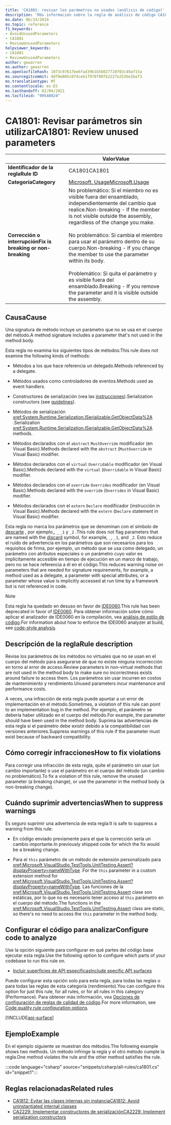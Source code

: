 ```yaml
---
title: 'CA1801: revisar los parámetros no usados (análisis de código)'
description: 'Más información sobre la regla de análisis de código CA1801: revisar parámetros no usados'
ms.date: 06/24/2019
ms.topic: reference
f1_keywords:
- AvoidUnusedParameters
- CA1801
- ReviewUnusedParameters
helpviewer_keywords:
- CA1801
- ReviewUnusedParameters
author: gewarren
ms.author: gewarren
ms.openlocfilehash: 1073c97617be6fad39b1b56027728f03c49af15a
ms.sourcegitcommit: 4df8e005c074ceb1f978f007b222fe253be2baf3
ms.translationtype: MT
ms.contentlocale: es-ES
ms.lasthandoff: 02/04/2021
ms.locfileid: "99548024"
---
```

# <a name="ca1801-review-unused-parameters"></a><span data-ttu-id="334ce-103">CA1801: Revisar parámetros sin utilizar</span><span class="sxs-lookup"><span data-stu-id="334ce-103">CA1801: Review unused parameters</span></span>

| | <span data-ttu-id="334ce-104">Valor</span><span class="sxs-lookup"><span data-stu-id="334ce-104">Value</span></span> |
|-|-|
| <span data-ttu-id="334ce-105">**Identificador de la regla**</span><span class="sxs-lookup"><span data-stu-id="334ce-105">**Rule ID**</span></span> |<span data-ttu-id="334ce-106">CA1801</span><span class="sxs-lookup"><span data-stu-id="334ce-106">CA1801</span></span>|
| <span data-ttu-id="334ce-107">**Categoría**</span><span class="sxs-lookup"><span data-stu-id="334ce-107">**Category**</span></span> |[<span data-ttu-id="334ce-108">Microsoft. Usage</span><span class="sxs-lookup"><span data-stu-id="334ce-108">Microsoft.Usage</span></span>](usage-warnings.md)|
| <span data-ttu-id="334ce-109">**Corrección o interrupción**</span><span class="sxs-lookup"><span data-stu-id="334ce-109">**Fix is breaking or non-breaking**</span></span> |<span data-ttu-id="334ce-110">No problemático: Si el miembro no es visible fuera del ensamblado, independientemente del cambio que realice.</span><span class="sxs-lookup"><span data-stu-id="334ce-110">Non-breaking - If the member is not visible outside the assembly, regardless of the change you make.</span></span><br/><br/><span data-ttu-id="334ce-111">No problemático: Si cambia el miembro para usar el parámetro dentro de su cuerpo.</span><span class="sxs-lookup"><span data-stu-id="334ce-111">Non-breaking - If you change the member to use the parameter within its body.</span></span><br/><br/><span data-ttu-id="334ce-112">Problemático: Si quita el parámetro y es visible fuera del ensamblado.</span><span class="sxs-lookup"><span data-stu-id="334ce-112">Breaking - If you remove the parameter and it is visible outside the assembly.</span></span>|

## <a name="cause"></a><span data-ttu-id="334ce-113">Causa</span><span class="sxs-lookup"><span data-stu-id="334ce-113">Cause</span></span>

<span data-ttu-id="334ce-114">Una signatura de método incluye un parámetro que no se usa en el cuerpo del método.</span><span class="sxs-lookup"><span data-stu-id="334ce-114">A method signature includes a parameter that's not used in the method body.</span></span>

<span data-ttu-id="334ce-115">Esta regla no examina los siguientes tipos de métodos:</span><span class="sxs-lookup"><span data-stu-id="334ce-115">This rule does not examine the following kinds of methods:</span></span>

- <span data-ttu-id="334ce-116">Métodos a los que hace referencia un delegado.</span><span class="sxs-lookup"><span data-stu-id="334ce-116">Methods referenced by a delegate.</span></span>

- <span data-ttu-id="334ce-117">Métodos usados como controladores de eventos.</span><span class="sxs-lookup"><span data-stu-id="334ce-117">Methods used as event handlers.</span></span>

- <span data-ttu-id="334ce-118">Constructores de serialización (vea las [instrucciones](../../../standard/serialization/serialization-guidelines.md#runtime-serialization)).</span><span class="sxs-lookup"><span data-stu-id="334ce-118">Serialization constructors (see [guidelines](../../../standard/serialization/serialization-guidelines.md#runtime-serialization)).</span></span>

- <span data-ttu-id="334ce-119">Métodos de serialización <xref:System.Runtime.Serialization.ISerializable.GetObjectData%2A> .</span><span class="sxs-lookup"><span data-stu-id="334ce-119">Serialization <xref:System.Runtime.Serialization.ISerializable.GetObjectData%2A> methods.</span></span>

- <span data-ttu-id="334ce-120">Métodos declarados con el `abstract` `MustOverride` modificador (en Visual Basic).</span><span class="sxs-lookup"><span data-stu-id="334ce-120">Methods declared with the `abstract` (`MustOverride` in Visual Basic) modifier.</span></span>

- <span data-ttu-id="334ce-121">Métodos declarados con el `virtual` `Overridable` modificador (en Visual Basic).</span><span class="sxs-lookup"><span data-stu-id="334ce-121">Methods declared with the `virtual` (`Overridable` in Visual Basic) modifier.</span></span>

- <span data-ttu-id="334ce-122">Métodos declarados con el `override` `Overrides` modificador (en Visual Basic).</span><span class="sxs-lookup"><span data-stu-id="334ce-122">Methods declared with the `override` (`Overrides` in Visual Basic) modifier.</span></span>

- <span data-ttu-id="334ce-123">Métodos declarados con el `extern` `Declare` modificador (instrucción in Visual Basic).</span><span class="sxs-lookup"><span data-stu-id="334ce-123">Methods declared with the `extern` (`Declare` statement in Visual Basic) modifier.</span></span>

<span data-ttu-id="334ce-124">Esta regla no marca los parámetros que se denominan con el símbolo de [descarte](../../../csharp/discards.md) , por ejemplo,, `_` `_1` y `_2` .</span><span class="sxs-lookup"><span data-stu-id="334ce-124">This rule does not flag parameters that are named with the [discard](../../../csharp/discards.md) symbol, for example, `_`, `_1`, and `_2`.</span></span> <span data-ttu-id="334ce-125">Esto reduce el ruido de advertencia en los parámetros que son necesarios para los requisitos de firma, por ejemplo, un método que se usa como delegado, un parámetro con atributos especiales o un parámetro cuyo valor es implícitamente accesible en tiempo de ejecución en un marco de trabajo, pero no se hace referencia a él en el código.</span><span class="sxs-lookup"><span data-stu-id="334ce-125">This reduces warning noise on parameters that are needed for signature requirements, for example, a method used as a delegate, a parameter with special attributes, or a parameter whose value is implicitly accessed at run time by a framework but is not referenced in code.</span></span>

> [!NOTE]
> <span data-ttu-id="334ce-126">Esta regla ha quedado en desuso en favor de [IDE0060](../style-rules/ide0060.md).</span><span class="sxs-lookup"><span data-stu-id="334ce-126">This rule has been deprecated in favor of [IDE0060](../style-rules/ide0060.md).</span></span> <span data-ttu-id="334ce-127">Para obtener información sobre cómo aplicar el analizador de IDE0060 en la compilación, vea [análisis de estilo de código](../overview.md#code-style-analysis).</span><span class="sxs-lookup"><span data-stu-id="334ce-127">For information about how to enforce the IDE0060 analyzer at build, see [code-style analysis](../overview.md#code-style-analysis).</span></span>

## <a name="rule-description"></a><span data-ttu-id="334ce-128">Descripción de la regla</span><span class="sxs-lookup"><span data-stu-id="334ce-128">Rule description</span></span>

<span data-ttu-id="334ce-129">Revise los parámetros de los métodos no virtuales que no se usan en el cuerpo del método para asegurarse de que no existe ninguna incorrección en torno al error de acceso.</span><span class="sxs-lookup"><span data-stu-id="334ce-129">Review parameters in non-virtual methods that are not used in the method body to make sure no incorrectness exists around failure to access them.</span></span> <span data-ttu-id="334ce-130">Los parámetros sin usar incurren en costos de mantenimiento y rendimiento.</span><span class="sxs-lookup"><span data-stu-id="334ce-130">Unused parameters incur maintenance and performance costs.</span></span>

<span data-ttu-id="334ce-131">A veces, una infracción de esta regla puede apuntar a un error de implementación en el método.</span><span class="sxs-lookup"><span data-stu-id="334ce-131">Sometimes, a violation of this rule can point to an implementation bug in the method.</span></span> <span data-ttu-id="334ce-132">Por ejemplo, el parámetro se debería haber utilizado en el cuerpo del método.</span><span class="sxs-lookup"><span data-stu-id="334ce-132">For example, the parameter should have been used in the method body.</span></span> <span data-ttu-id="334ce-133">Suprima las advertencias de esta regla si el parámetro debe existir debido a la compatibilidad con versiones anteriores.</span><span class="sxs-lookup"><span data-stu-id="334ce-133">Suppress warnings of this rule if the parameter must exist because of backward compatibility.</span></span>

## <a name="how-to-fix-violations"></a><span data-ttu-id="334ce-134">Cómo corregir infracciones</span><span class="sxs-lookup"><span data-stu-id="334ce-134">How to fix violations</span></span>

<span data-ttu-id="334ce-135">Para corregir una infracción de esta regla, quite el parámetro sin usar (un cambio importante) o use el parámetro en el cuerpo del método (un cambio no problemático).</span><span class="sxs-lookup"><span data-stu-id="334ce-135">To fix a violation of this rule, remove the unused parameter (a breaking change), or use the parameter in the method body (a non-breaking change).</span></span>

## <a name="when-to-suppress-warnings"></a><span data-ttu-id="334ce-136">Cuándo suprimir advertencias</span><span class="sxs-lookup"><span data-stu-id="334ce-136">When to suppress warnings</span></span>

<span data-ttu-id="334ce-137">Es seguro suprimir una advertencia de esta regla:</span><span class="sxs-lookup"><span data-stu-id="334ce-137">It is safe to suppress a warning from this rule:</span></span>

- <span data-ttu-id="334ce-138">En código enviado previamente para el que la corrección sería un cambio importante.</span><span class="sxs-lookup"><span data-stu-id="334ce-138">In previously shipped code for which the fix would be a breaking change.</span></span>

- <span data-ttu-id="334ce-139">Para el `this` parámetro de un método de extensión personalizado para <xref:Microsoft.VisualStudio.TestTools.UnitTesting.Assert?displayProperty=nameWithType> .</span><span class="sxs-lookup"><span data-stu-id="334ce-139">For the `this` parameter in a custom extension method for <xref:Microsoft.VisualStudio.TestTools.UnitTesting.Assert?displayProperty=nameWithType>.</span></span> <span data-ttu-id="334ce-140">Las funciones de la <xref:Microsoft.VisualStudio.TestTools.UnitTesting.Assert> clase son estáticas, por lo que no es necesario tener acceso al `this` parámetro en el cuerpo del método.</span><span class="sxs-lookup"><span data-stu-id="334ce-140">The functions in the <xref:Microsoft.VisualStudio.TestTools.UnitTesting.Assert> class are static, so there's no need to access the `this` parameter in the method body.</span></span>

## <a name="configure-code-to-analyze"></a><span data-ttu-id="334ce-141">Configurar el código para analizar</span><span class="sxs-lookup"><span data-stu-id="334ce-141">Configure code to analyze</span></span>

<span data-ttu-id="334ce-142">Use la opción siguiente para configurar en qué partes del código base ejecutar esta regla.</span><span class="sxs-lookup"><span data-stu-id="334ce-142">Use the following option to configure which parts of your codebase to run this rule on.</span></span>

- [<span data-ttu-id="334ce-143">Incluir superficies de API específicas</span><span class="sxs-lookup"><span data-stu-id="334ce-143">Include specific API surfaces</span></span>](#include-specific-api-surfaces)

<span data-ttu-id="334ce-144">Puede configurar esta opción solo para esta regla, para todas las reglas o para todas las reglas de esta categoría (rendimiento).</span><span class="sxs-lookup"><span data-stu-id="334ce-144">You can configure this option for just this rule, for all rules, or for all rules in this category (Performance).</span></span> <span data-ttu-id="334ce-145">Para obtener más información, vea [Opciones de configuración de reglas de calidad de código](../code-quality-rule-options.md).</span><span class="sxs-lookup"><span data-stu-id="334ce-145">For more information, see [Code quality rule configuration options](../code-quality-rule-options.md).</span></span>

[!INCLUDE[api-surface](~/includes/code-analysis/api-surface.md)]

## <a name="example"></a><span data-ttu-id="334ce-146">Ejemplo</span><span class="sxs-lookup"><span data-stu-id="334ce-146">Example</span></span>

<span data-ttu-id="334ce-147">En el ejemplo siguiente se muestran dos métodos.</span><span class="sxs-lookup"><span data-stu-id="334ce-147">The following example shows two methods.</span></span> <span data-ttu-id="334ce-148">Un método infringe la regla y el otro método cumple la regla.</span><span class="sxs-lookup"><span data-stu-id="334ce-148">One method violates the rule and the other method satisfies the rule.</span></span>

:::code language="csharp" source="snippets/csharp/all-rules/ca1801.cs" id="snippet1":::

## <a name="related-rules"></a><span data-ttu-id="334ce-149">Reglas relacionadas</span><span class="sxs-lookup"><span data-stu-id="334ce-149">Related rules</span></span>

- [<span data-ttu-id="334ce-150">CA1812: Evitar las clases internas sin instancia</span><span class="sxs-lookup"><span data-stu-id="334ce-150">CA1812: Avoid uninstantiated internal classes</span></span>](ca1812.md)
- [<span data-ttu-id="334ce-151">CA2229: Implementar constructores de serialización</span><span class="sxs-lookup"><span data-stu-id="334ce-151">CA2229: Implement serialization constructors</span></span>](ca2229.md)
